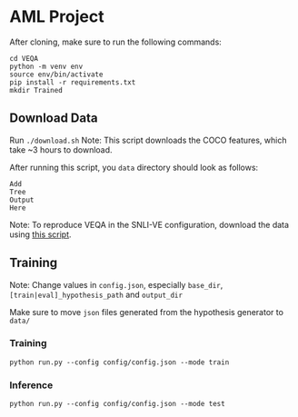 # AML Project
After cloning, make sure to run the following commands:
```
cd VEQA
python -m venv env
source env/bin/activate
pip install -r requirements.txt
mkdir Trained
```

## Download Data
Run `./download.sh`
Note: This script downloads the COCO features, which take ~3 hours to download.

After running this script, you `data` directory should look as follows:
```
Add
Tree
Output
Here
```

Note: To reproduce VEQA in the SNLI-VE configuration, download the data using [this script](https://github.com/ChenRocks/UNITER/blob/master/scripts/download_ve.sh).

<!-- VQA Questions data [[link](https://visualqa.org/vqa_v1_download.html)] -->


## Training
Note: Change values in `config.json`, especially `base_dir`, `[train|eval]_hypothesis_path` and `output_dir`

Make sure to move `json` files generated from the hypothesis generator to `data/`

### Training
`python run.py --config config/config.json --mode train`

### Inference
`python run.py --config config/config.json --mode test`
